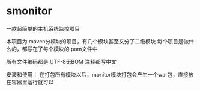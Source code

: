 # smonitor
一款超简单的主机系统监控项目

本项目为 maven分模块的项目，有几个模块甚至又分了二级模块
每个项目是做什么的，都写在了每个模块的 pom文件中

所有文件编码都是  UTF-8无BOM
注释都写中文

安装和使用：
在打包所有模块以后，monitor模块打包会产生一个war包，直接放在容器里运行就可以

